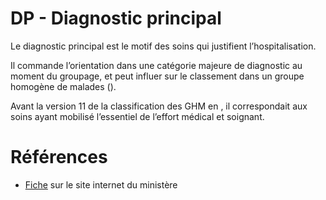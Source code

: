 # DP - Diagnostic principal
<!-- SPDX-License-Identifier: MPL-2.0 -->

Le diagnostic principal est le motif des soins qui justifient l’hospitalisation. 

Il commande l’orientation dans une catégorie majeure de diagnostic au moment du groupage, et peut influer sur le classement dans un groupe homogène de malades (<link-previewer href="GHM.html" text="GHM" preview-title="GHM - Groupe homogène de malades" preview-text="Un groupe homogène de malades regroupe les prises en charge de même nature médicale et économique et constitue la catégorie élémentaire de classification en MCO. "/>).

Avant la version 11 de la classification des GHM en <link-previewer href="MCO.html" text="MCO" preview-title="MCO - Médecine, chirurgie, obstétrique" preview-text="Terme utilisé pour désigner les activités aigus de courte durée réalisées dans les établissements de santé, en hospitalisation (avec ou sans hébergement) ou en consultations externes." />, il correspondait aux soins ayant mobilisé l’essentiel de l’effort médical et soignant. 


# Références

- [Fiche](https://solidarites-sante.gouv.fr/professionnels/gerer-un-etablissement-de-sante-medico-social/financement/financement-des-etablissements-de-sante-10795/financement-des-etablissements-de-sante-glossaire/article/diagnostic-principal-dp) sur le site internet du ministère
